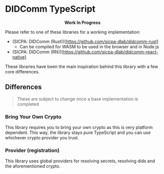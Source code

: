 # DIDComm TypeScript

<p align="center"><b>Work In Progress</b></p>

Please refer to one of these libraries for a working implementation:

- (SICPA: DIDComm (Rust))[https://github.com/sicpa-dlab/didcomm-rust]
  - Can be compiled for WASM to be used in the browser and in Node.js
- (SICPA: DIDComm (RN))[https://github.com/sicpa-dlab/didcomm-react-native]

These libraries have been the main inspiration behind this library with a few core differences.

## Differences

> These are subject to change once a base implementation is completed

### Bring Your Own Crypto

This library requires you to bring your own crypto as this is very platform dependent. This way, the library stays pure TypeScript and you can use whichever crypto provider you trust.

### Provider (registration)

This library uses global providers for resolving secrets, resolving dids and the aforementioned crypto.
